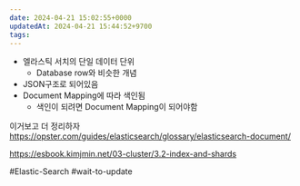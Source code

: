 ```yaml
---
date: 2024-04-21 15:02:55+0000
updatedAt: 2024-04-21 15:44:52+9700
tags: 
---
```

- 엘라스틱 서치의 단일 데이터 단위
	- Database row와 비슷한 개념
- JSON구조로 되어있음
- Document Mapping에 따라 색인됨
	- 색인이 되려면 Document Mapping이 되어야함



이거보고 더 정리하자
https://opster.com/guides/elasticsearch/glossary/elasticsearch-document/


https://esbook.kimjmin.net/03-cluster/3.2-index-and-shards


#Elastic-Search 
#wait-to-update 